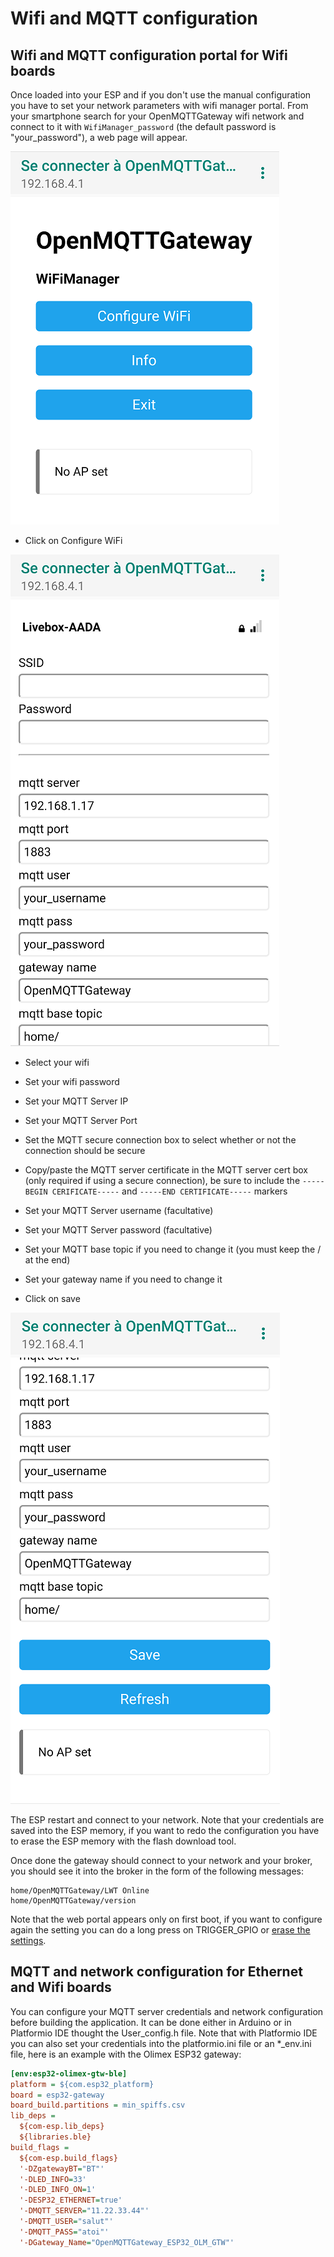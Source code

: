 # Wifi and MQTT configuration

## Wifi and MQTT configuration portal for Wifi boards

Once loaded into your ESP and if you don't use the manual configuration you have to set your network parameters with wifi manager portal.
From your smartphone search for your OpenMQTTGateway wifi network and connect to it with `WifiManager_password` (the default password is "your_password"), a web page will appear.

![Wifi manager menu](../img/OpenMQTTGateway_Wifi_Manager_menu.png)

* Click on Configure WiFi

![Wifi manager parameters](../img/OpenMQTTGateway_Wifi_Manager_enter_parameters.png)

* Select your wifi
* Set your wifi password
* Set your MQTT Server IP
* Set your MQTT Server Port
* Set the MQTT secure connection box to select whether or not the connection should be secure
* Copy/paste the MQTT server certificate in the MQTT server cert box (only required if using a secure connection), be sure to include the `-----BEGIN CERIFICATE-----` and `-----END CERTIFICATE-----` markers  
* Set your MQTT Server username (facultative)
* Set your MQTT Server password (facultative)
* Set your MQTT base topic if you need to change it (you must keep the / at the end)
* Set your gateway name if you need to change it

* Click on save

![Wifi manager save](../img/OpenMQTTGateway_Wifi_Manager_save.png)

The ESP restart and connect to your network. Note that your credentials are saved into the ESP memory, if you want to redo the configuration you have to erase the ESP memory with the flash download tool.

Once done the gateway should connect to your network and your broker, you should see it into the broker in the form of the following messages:
```
home/OpenMQTTGateway/LWT Online 
home/OpenMQTTGateway/version
```

Note that the web portal appears only on first boot, if you want to configure again the setting you can do a long press on TRIGGER_GPIO or [erase the settings](../use/gateway.md#erase-the-esp-settings).

## MQTT and network configuration for Ethernet and Wifi boards

You can configure your MQTT server credentials and network configuration before building the application. It can be done either in Arduino or in Platformio IDE thought the User_config.h file. Note that with Platformio IDE you can also set your credentials into the platformio.ini file or an *_env.ini file, here is an example with the Olimex ESP32 gateway:

``` ini
[env:esp32-olimex-gtw-ble]
platform = ${com.esp32_platform}
board = esp32-gateway
board_build.partitions = min_spiffs.csv
lib_deps =
  ${com-esp.lib_deps}
  ${libraries.ble}
build_flags =
  ${com-esp.build_flags}
  '-DZgatewayBT="BT"'
  '-DLED_INFO=33'
  '-DLED_INFO_ON=1'
  '-DESP32_ETHERNET=true'
  '-DMQTT_SERVER="11.22.33.44"'
  '-DMQTT_USER="salut"'
  '-DMQTT_PASS="atoi"'
  '-DGateway_Name="OpenMQTTGateway_ESP32_OLM_GTW"'
```
